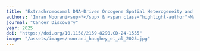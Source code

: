 ```yaml
---
title: "Extrachromosomal DNA–Driven Oncogene Spatial Heterogeneity and Evolution in Glioblastoma"
authors: 'Imran Noorani<sup>*</sup> & <span class="highlight-author">Magnus Haughey<sup>*</sup></span>, Jens Luebeck, Andrew Rowan, Eva Grönroos, Francesco Terenzi, Ivy Tsz-Lo Wong, Davide Pradella, Marta Lisi, Jeanette Kittel, Natasha Sharma, Chris Bailey, Clare E. Weeden, Donald M. Bell, Eric Joo, Vittorio Barbè, Matthew G. Jones, King L. Hung, Emma L. Nye, Mary Green, Lucy Meader, Emma J. Norton, Mark Fabian, Nnennaya Kanu, Mariam Jamal-Hanjani, Thomas Santarius, Andrea Ventura, James A.R. Nicoll, Delphine Boche, Howard Y. Chang, Vineet Bafna, Weini Huang, Paul S. Mischel, Charles Swanton, Benjamin Werner'
journal: "Cancer Discovery"
year: 2025
doi: "https://doi.org/10.1158/2159-8290.CD-24-1555"
image: "/assets/images/noorani_haughey_et_al_2025.jpg"
---
```

